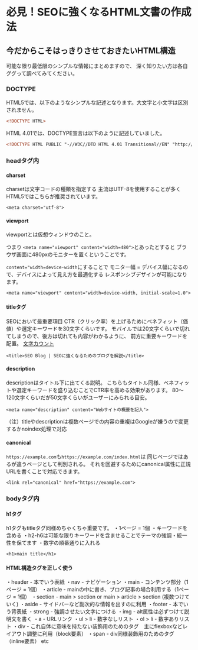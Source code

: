# 必見！SEOに強くなるHTML文書の作成法

## 今だからこそはっきりさせておきたいHTML構造
可能な限り最低限のシンプルな情報にまとめますので、
深く知りたい方は各自ググって調べてみてください。

### DOCTYPE
HTML5では、以下のようなシンプルな記述となります。大文字と小文字は区別されません。

```html
<!DOCTYPE HTML>
```

HTML 4.01では、DOCTYPE宣言は以下のように記述していました。

```html
<!DOCTYPE HTML PUBLIC "-//W3C//DTD HTML 4.01 Transitional//EN" "http://www.w3.org/TR/html4/loose.dtd">
```

### headタグ内

#### charset
charsetは文字コードの種類を指定する
主流はUTF-8を使用することが多くHTML5ではこちらが推奨されています。

```html:実際のコード
<meta charset="utf-8">
```

#### viewport
viewportとは仮想ウィンドウのこと。

つまり
`<meta name="viewport" content="width=480">`とあったとすると
ブラウザ画面に480pxのモニターを置くということです。

`content="width=device-width`にすることで
モニター幅 = デバイス幅になるので、デバイスによって見え方を最適化する
レスポンシブデザインが可能になります。

```html:実際のコード
<meta name="viewport" content="width=device-width, initial-scale=1.0">
```

#### titleタグ
SEOにおいて最重要項目
CTR（クリック率）を上げるためにベネフィット（価値）や選定キーワードを30文字くらいです。
モバイルでは20文字くらいで切れてしまうので、後方は切れても内容がわかるように、
前方に重要キーワードを配置。
[文字カウント](http://www1.odn.ne.jp/megukuma/count.htm)

```html:実際のコード
<title>SEO Blog | SEOに強くなるためのブログを解説</title>
```

#### description
descriptionはタイトル下に出てくる説明。
こちらもタイトル同様、ベネフィットや選定キーワードを盛り込むことでCTR率を高める効果があります。
80〜120文字くらいだが50文字くらいがユーザーにみられる目安。

```html:実際のコード
<meta name="description" content="Webサイトの概要を記入">
```
（注）titleやdescriptionは複数ページでの内容の重複はGoogleが嫌うので変更するかnoindex処理で対応

#### canonical
`https://example.com`も`https://example.com/index.html`は
同じページではあるが違うページとして判別される。
それを回避するためにcanonical属性に正規URLを書くことで対応できます。

```html:実際のコード
<link rel="canonical" href="https://example.com">
```

### bodyタグ内

#### h1タグ
h1タグもtitleタグ同様めちゃくちゃ重要です。
・1ページ = 1個
・キーワードを含める
・h2-h6は可能な限りキーワードを含ませることでテーマの強調・統一性を保てます
・数字の順番通りに入れる

```html:実際のコード
<h1>main title</h1>
```

#### HTML構造タグを正しく使う
・header - 本でいう表紙
・nav - ナビゲーション
・main - コンテンツ部分（1ページ = 1個）
・article - mainの中に書き、ブログ記事の場合利用する（1ページ = 1個）
・section - main > section or main > article > section (複数つけていく)
・aside - サイドバーなど副次的な情報を出すのに利用
・footer - 本でいう背表紙
・strong - 強調させたい文字につける
・img - alt属性は必ずつけて説明文を書く
・a - URLリンク
・ul > li - 数字なしリスト
・ol > li - 数字ありリスト
・div - これ自体に意味を持たない装飾用のためのタグ　主にflexboxなどレイアウト調整に利用（block要素）
・span - div同様装飾用のためのタグ（inline要素）
etc